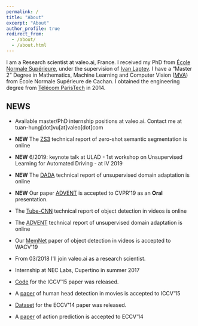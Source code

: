 ```yaml
---
permalink: /
title: "About"
excerpt: "About"
author_profile: true
redirect_from: 
  - /about/
  - /about.html
---
```

I am a Research scientist at valeo.ai, France. I received my PhD from [École Normale Supérieure](http://www.ens.fr/en), under the supervision of [Ivan Laptev](https://www.di.ens.fr/~laptev). I have a “Master 2” Degree in Mathematics, Machine Learning and Computer Vision ([MVA](http://math.ens-paris-saclay.fr/version-francaise/formations/master-mva/)) from École Normale Supérieure de Cachan. I obtained the engineering degree from [Télécom ParisTech](https://en.wikipedia.org/wiki/T%C3%A9l%C3%A9com_ParisTech) in 2014.

## NEWS

* Available master/PhD internship positions at valeo.ai. Contact me at tuan-hung[dot]vu[at]valeo[dot]com

* **NEW** The [ZS3](https://arxiv.org/abs/1906.00817) technical report of zero-shot semantic segmentation is online

* **NEW** 6/2019: keynote talk at ULAD - 1st workshop on Unsupervised Learning for Automated Driving - at IV 2019

* **NEW** The [DADA](https://arxiv.org/abs/1904.01886) technical report of unsupervised domain adaptation is online

* **NEW** Our paper [ADVENT](https://arxiv.org/abs/1811.12833) is accepted to CVPR'19 as an **Oral** presentation.

* The [Tube-CNN](https://arxiv.org/abs/1812.02619) technical report of object detection in videos is online

* The [ADVENT](https://arxiv.org/abs/1811.12833) technical report of unsupervised domain adaptation is online

* Our [MemNet](https://arxiv.org/abs/1803.10861) paper of object detection in videos is accepted to WACV'19

* From 03/2018 I'll join valeo.ai as a research scientist.

* Internship at NEC Labs, Cupertino in summer 2017

* [Code](https://github.com/aosokin/cnn_head_detection) for the ICCV'15 paper was released.

* A [paper](https://www.di.ens.fr/willow/research/headdetection/) of human head detection in movies is accepted to ICCV'15

* [Dataset](https://www.di.ens.fr/willow/research/actionsfromscenes/SUNAction.zip) for the ECCV'14 paper was released.

* A [paper](https://www.di.ens.fr/willow/research/actionsfromscenes) of action prediction is accepted to ECCV'14

